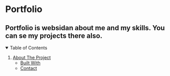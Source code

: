 Portfolio
======


Portfolio is websidan about me and my skills. You can se my projects there also.
------

<details open="open">
  <summary>Table of Contents</summary>
  <ol>
    <li>
      <a href=>About The Project</a>
      <ul>
        <li><a href=>Built With</a></li>
        <li><a href=>Contact</a></li>
      </ul>
    </li>
  </ol>
</details>